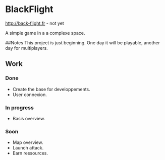 # BlackFlight
http://back-flight.fr - not yet

A simple game in a a complexe space.

##Notes
This project is just beginning. One day it will be playable, another day for multiplayers.


## Work
### Done
- Create the base for developpements.
- User connexion.

### In progress
- Basis overview.

### Soon
- Map overview.
- Launch attack.
- Earn ressources.
